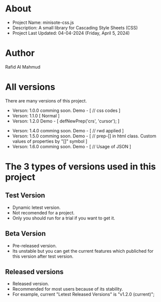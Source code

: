 # About
* Project Name: minisote-css.js
* Description: A small library for Cascading Style Sheets (CSS)
* Project Last Updated: 04-04-2024 (Friday, April 5, 2024)

# Author
Rafid Al Mahmud

# All versions
There are many versions of this project.

- Verson: 1.0.0 comming soon. Demo - [ // css codes ]
- Verson: 1.1.0 [ Normal ]
- Verson: 1.2.0 Demo - [ defNewPrep('crs', 'cursor'); ]
* Verson: 1.4.0 comming soon. Demo - [ // rwd applied ]
* Verson: 1.5.0 comming soon. Demo - [ // prep-[] in html class. Custom values of properties by "[]" symbol ]
* Verson: 1.6.0 comming soon. Demo - [ // Usage of JSON ]

# The 3 types of versions used in this project

## Test Version
* Dynamic letest version.
* Not recomended for a project.
* Only you should run for a trial if you want to get it.

## Beta Version
* Pre-released version.
* Its unstable but you can get the current features which publiched for this version after test version.

## Released versions
* Released version.
* Recommended for most users because of its stability.
* For example, current "Letest Released Versions" is "v1.2.0 (current)";
